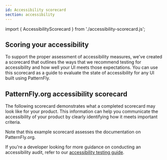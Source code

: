 ```yaml
---
id: Accessibility scorecard
section: accessibility
---
```

import { AccessibilityScorecard } from './accessibility-scorecard.js';

## Scoring your accessibility

To support the proper assessment of accessibility measures, we've created a scorecard that outlines the ways that we recommend testing for accessibility and how well your UI meets those expectations. You can use this scorecard as a guide to evaluate the state of accessibility for any UI built using PatternFly.

## PatternFly.org accessibility scorecard

The following scorecard demonstrates what a completed scorecard may look like for your product. This information can help you communicate the accessibility of your product by clearly identifying how it meets important criteria.

Note that this example scorecard assesses the documentation on PatternFly.org. 

If you're a developer looking for more guidance on conducting an accessibility audit, refer to our [accessibility testing guide](/accessibility/testing-your-accessibility).

<AccessibilityScorecard />
